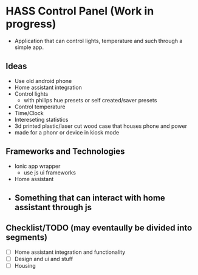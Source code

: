 # HASS Control Panel (Work in progress)
- Application that can control lights, temperature and such through a simple app.

## Ideas
- Use old android phone
- Home assistant integration
- Control lights
    - with philips hue presets or self created/saver presets
- Control temperature
- Time/Clock
- Intereseting statistics
- 3d printed plastic/laser cut wood case that houses phone and power
- made for a phonr or device in kiosk mode

## Frameworks and Technologies
- Ionic app wrapper
    - use js ui frameworks
- Home assistant
- Something that can interact with home assistant through js
    - 

## Checklist/TODO  (may eventaully be divided into segments)
- [ ] Home assistant integration and functionality
- [ ] Design and ui and stuff
- [ ] Housing
